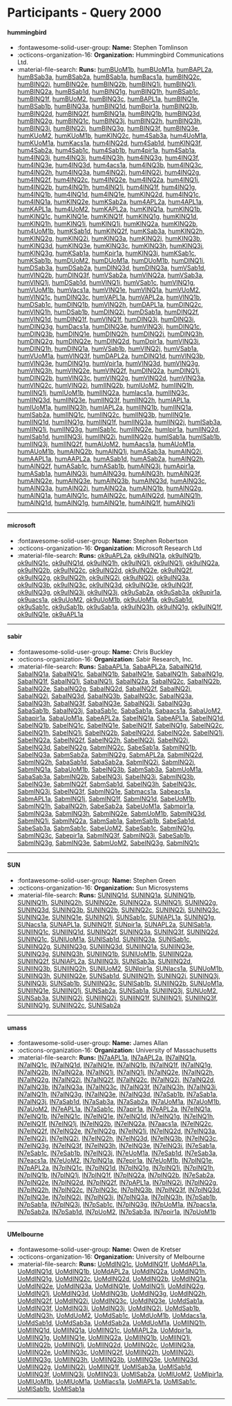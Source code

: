 # Participants - Query 2000 

#### hummingbird
 - :fontawesome-solid-user-group: **Name:** Stephen Tomlinson
 - :octicons-organization-16: **Organization:** Hummingbird Communications Ltd.
 - :material-file-search: **Runs:** [humBUoM1b](./runs.md#humbuom1b), [humBUoM1a](./runs.md#humbuom1a), [humBAPL2a](./runs.md#humbapl2a), [humBSab3a](./runs.md#humbsab3a), [humBSab2a](./runs.md#humbsab2a), [humBSab1a](./runs.md#humbsab1a), [humBacs1a](./runs.md#humbacs1a), [humBINQ2c](./runs.md#humbinq2c), [humBINQ2j](./runs.md#humbinq2j), [humBINQ2e](./runs.md#humbinq2e), [humBINQ2b](./runs.md#humbinq2b), [humBINQ1i](./runs.md#humbinq1i), [humBINQ1j](./runs.md#humbinq1j), [humBINQ2a](./runs.md#humbinq2a), [humBSab1d](./runs.md#humbsab1d), [humBINQ1g](./runs.md#humbinq1g), [humBINQ1h](./runs.md#humbinq1h), [humBSab1c](./runs.md#humbsab1c), [humBINQ1f](./runs.md#humbinq1f), [humBUoM2](./runs.md#humbuom2), [humBINQ3c](./runs.md#humbinq3c), [humBAPL1a](./runs.md#humbapl1a), [humBINQ1e](./runs.md#humbinq1e), [humBSab1b](./runs.md#humbsab1b), [humBINQ3a](./runs.md#humbinq3a), [humBINQ1d](./runs.md#humbinq1d), [humBpir1a](./runs.md#humbpir1a), [humBINQ3b](./runs.md#humbinq3b), [humBINQ2d](./runs.md#humbinq2d), [humBINQ2f](./runs.md#humbinq2f), [humBINQ1a](./runs.md#humbinq1a), [humBINQ1b](./runs.md#humbinq1b), [humBINQ3d](./runs.md#humbinq3d), [humBINQ2g](./runs.md#humbinq2g), [humBINQ1c](./runs.md#humbinq1c), [humBINQ3j](./runs.md#humbinq3j), [humBINQ2h](./runs.md#humbinq2h), [humBINQ3h](./runs.md#humbinq3h), [humBINQ3i](./runs.md#humbinq3i), [humBINQ2i](./runs.md#humbinq2i), [humBINQ3g](./runs.md#humbinq3g), [humBINQ3f](./runs.md#humbinq3f), [humBINQ3e](./runs.md#humbinq3e), [humKUoM2](./runs.md#humkuom2), [humKUoM1b](./runs.md#humkuom1b), [humKINQ2c](./runs.md#humkinq2c), [hum4Sab3a](./runs.md#hum4sab3a), [hum4UoM1a](./runs.md#hum4uom1a), [humKUoM1a](./runs.md#humkuom1a), [humKacs1a](./runs.md#humkacs1a), [hum4INQ2d](./runs.md#hum4inq2d), [hum4Sab1d](./runs.md#hum4sab1d), [humKINQ3f](./runs.md#humkinq3f), [hum4Sab2a](./runs.md#hum4sab2a), [hum4Sab1c](./runs.md#hum4sab1c), [hum4Sab1b](./runs.md#hum4sab1b), [hum4pir1a](./runs.md#hum4pir1a), [hum4Sab1a](./runs.md#hum4sab1a), [hum4INQ3j](./runs.md#hum4inq3j), [hum4INQ3i](./runs.md#hum4inq3i), [hum4INQ3h](./runs.md#hum4inq3h), [hum4INQ3g](./runs.md#hum4inq3g), [hum4INQ3f](./runs.md#hum4inq3f), [hum4INQ3e](./runs.md#hum4inq3e), [hum4INQ3d](./runs.md#hum4inq3d), [hum4acs1a](./runs.md#hum4acs1a), [hum4INQ3b](./runs.md#hum4inq3b), [hum4INQ3c](./runs.md#hum4inq3c), [hum4INQ2h](./runs.md#hum4inq2h), [hum4INQ3a](./runs.md#hum4inq3a), [hum4INQ2j](./runs.md#hum4inq2j), [hum4INQ2i](./runs.md#hum4inq2i), [hum4INQ2g](./runs.md#hum4inq2g), [hum4INQ2f](./runs.md#hum4inq2f), [hum4INQ2c](./runs.md#hum4inq2c), [hum4INQ2e](./runs.md#hum4inq2e), [hum4INQ2a](./runs.md#hum4inq2a), [hum4INQ1j](./runs.md#hum4inq1j), [hum4INQ2b](./runs.md#hum4inq2b), [hum4INQ1h](./runs.md#hum4inq1h), [hum4INQ1i](./runs.md#hum4inq1i), [hum4INQ1f](./runs.md#hum4inq1f), [hum4INQ1g](./runs.md#hum4inq1g), [hum4INQ1b](./runs.md#hum4inq1b), [hum4INQ1d](./runs.md#hum4inq1d), [hum4INQ1e](./runs.md#hum4inq1e), [humKINQ2d](./runs.md#humkinq2d), [hum4INQ1c](./runs.md#hum4inq1c), [hum4INQ1a](./runs.md#hum4inq1a), [humKINQ2e](./runs.md#humkinq2e), [humKSab2a](./runs.md#humksab2a), [hum4APL2a](./runs.md#hum4apl2a), [hum4APL1a](./runs.md#hum4apl1a), [humKAPL1a](./runs.md#humkapl1a), [hum4UoM2](./runs.md#hum4uom2), [humKAPL2a](./runs.md#humkapl2a), [humKINQ1a](./runs.md#humkinq1a), [humKINQ1b](./runs.md#humkinq1b), [humKINQ1c](./runs.md#humkinq1c), [humKINQ1e](./runs.md#humkinq1e), [humKINQ1f](./runs.md#humkinq1f), [humKINQ1g](./runs.md#humkinq1g), [humKINQ1d](./runs.md#humkinq1d), [humKINQ1h](./runs.md#humkinq1h), [humKINQ1i](./runs.md#humkinq1i), [humKINQ1j](./runs.md#humkinq1j), [humKINQ2a](./runs.md#humkinq2a), [humKINQ2b](./runs.md#humkinq2b), [hum4UoM1b](./runs.md#hum4uom1b), [humKSab1d](./runs.md#humksab1d), [humKINQ2f](./runs.md#humkinq2f), [humKSab3a](./runs.md#humksab3a), [humKINQ2h](./runs.md#humkinq2h), [humKINQ2g](./runs.md#humkinq2g), [humKINQ2i](./runs.md#humkinq2i), [humKINQ3a](./runs.md#humkinq3a), [humKINQ2j](./runs.md#humkinq2j), [humKINQ3b](./runs.md#humkinq3b), [humKINQ3d](./runs.md#humkinq3d), [humKINQ3e](./runs.md#humkinq3e), [humKINQ3c](./runs.md#humkinq3c), [humKINQ3h](./runs.md#humkinq3h), [humKINQ3j](./runs.md#humkinq3j), [humKINQ3g](./runs.md#humkinq3g), [humKSab1a](./runs.md#humksab1a), [humKpir1a](./runs.md#humkpir1a), [humKINQ3i](./runs.md#humkinq3i), [humKSab1c](./runs.md#humksab1c), [humKSab1b](./runs.md#humksab1b), [humDUoM2](./runs.md#humduom2), [humDUoM1a](./runs.md#humduom1a), [humDUoM1b](./runs.md#humduom1b), [humDINQ1i](./runs.md#humdinq1i), [humDSab3a](./runs.md#humdsab3a), [humDSab2a](./runs.md#humdsab2a), [humDINQ3d](./runs.md#humdinq3d), [humDINQ3a](./runs.md#humdinq3a), [humVSab1d](./runs.md#humvsab1d), [humVINQ2b](./runs.md#humvinq2b), [humDINQ3f](./runs.md#humdinq3f), [humVSab2a](./runs.md#humvsab2a), [humVINQ2a](./runs.md#humvinq2a), [humVSab3a](./runs.md#humvsab3a), [humVINQ1j](./runs.md#humvinq1j), [humDSab1d](./runs.md#humdsab1d), [humVINQ1i](./runs.md#humvinq1i), [humVSab1c](./runs.md#humvsab1c), [humVINQ1g](./runs.md#humvinq1g), [humVUoM1b](./runs.md#humvuom1b), [humVacs1a](./runs.md#humvacs1a), [humVINQ1e](./runs.md#humvinq1e), [humVINQ1a](./runs.md#humvinq1a), [humVUoM2](./runs.md#humvuom2), [humVINQ1c](./runs.md#humvinq1c), [humDINQ3c](./runs.md#humdinq3c), [humVAPL1a](./runs.md#humvapl1a), [humVAPL2a](./runs.md#humvapl2a), [humVINQ1b](./runs.md#humvinq1b), [humDSab1c](./runs.md#humdsab1c), [humDINQ1b](./runs.md#humdinq1b), [humVINQ2h](./runs.md#humvinq2h), [humDAPL1a](./runs.md#humdapl1a), [humDINQ2c](./runs.md#humdinq2c), [humVINQ1h](./runs.md#humvinq1h), [humDSab1b](./runs.md#humdsab1b), [humDINQ2i](./runs.md#humdinq2i), [humDSab1a](./runs.md#humdsab1a), [humDINQ2f](./runs.md#humdinq2f), [humVINQ1d](./runs.md#humvinq1d), [humDINQ1f](./runs.md#humdinq1f), [humVINQ1f](./runs.md#humvinq1f), [humDINQ3j](./runs.md#humdinq3j), [humDINQ3i](./runs.md#humdinq3i), [humDINQ3g](./runs.md#humdinq3g), [humDacs1a](./runs.md#humdacs1a), [humDINQ3e](./runs.md#humdinq3e), [humVINQ3j](./runs.md#humvinq3j), [humDINQ1c](./runs.md#humdinq1c), [humDINQ3b](./runs.md#humdinq3b), [humDINQ1e](./runs.md#humdinq1e), [humDINQ2h](./runs.md#humdinq2h), [humDINQ2j](./runs.md#humdinq2j), [humDINQ3h](./runs.md#humdinq3h), [humDINQ2g](./runs.md#humdinq2g), [humDINQ2e](./runs.md#humdinq2e), [humDINQ2d](./runs.md#humdinq2d), [humDpir1a](./runs.md#humdpir1a), [humVINQ3i](./runs.md#humvinq3i), [humDINQ1h](./runs.md#humdinq1h), [humDINQ1a](./runs.md#humdinq1a), [humVSab1b](./runs.md#humvsab1b), [humVINQ2j](./runs.md#humvinq2j), [humVSab1a](./runs.md#humvsab1a), [humVUoM1a](./runs.md#humvuom1a), [humVINQ3f](./runs.md#humvinq3f), [humDAPL2a](./runs.md#humdapl2a), [humDINQ1d](./runs.md#humdinq1d), [humVINQ3b](./runs.md#humvinq3b), [humVINQ3e](./runs.md#humvinq3e), [humDINQ1g](./runs.md#humdinq1g), [humVpir1a](./runs.md#humvpir1a), [humVINQ3d](./runs.md#humvinq3d), [humVINQ3g](./runs.md#humvinq3g), [humVINQ3h](./runs.md#humvinq3h), [humVINQ2e](./runs.md#humvinq2e), [humVINQ2f](./runs.md#humvinq2f), [humDINQ2a](./runs.md#humdinq2a), [humDINQ1j](./runs.md#humdinq1j), [humDINQ2b](./runs.md#humdinq2b), [humVINQ3c](./runs.md#humvinq3c), [humVINQ2g](./runs.md#humvinq2g), [humVINQ2d](./runs.md#humvinq2d), [humVINQ3a](./runs.md#humvinq3a), [humVINQ2c](./runs.md#humvinq2c), [humVINQ2i](./runs.md#humvinq2i), [humIINQ2b](./runs.md#humiinq2b), [humIUoM2](./runs.md#humiuom2), [humIINQ1h](./runs.md#humiinq1h), [humIINQ1j](./runs.md#humiinq1j), [humIUoM1b](./runs.md#humiuom1b), [humIINQ2a](./runs.md#humiinq2a), [humIacs1a](./runs.md#humiacs1a), [humIINQ3c](./runs.md#humiinq3c), [humIINQ3d](./runs.md#humiinq3d), [humIINQ3e](./runs.md#humiinq3e), [humIINQ3f](./runs.md#humiinq3f), [humIINQ2h](./runs.md#humiinq2h), [humIAPL1a](./runs.md#humiapl1a), [humIUoM1a](./runs.md#humiuom1a), [humIINQ3h](./runs.md#humiinq3h), [humIAPL2a](./runs.md#humiapl2a), [humIINQ1b](./runs.md#humiinq1b), [humIINQ1a](./runs.md#humiinq1a), [humISab2a](./runs.md#humisab2a), [humIINQ1c](./runs.md#humiinq1c), [humIINQ2c](./runs.md#humiinq2c), [humIINQ3b](./runs.md#humiinq3b), [humIINQ1e](./runs.md#humiinq1e), [humIINQ1d](./runs.md#humiinq1d), [humIINQ1g](./runs.md#humiinq1g), [humIINQ1f](./runs.md#humiinq1f), [humIINQ3a](./runs.md#humiinq3a), [humIINQ2j](./runs.md#humiinq2j), [humISab3a](./runs.md#humisab3a), [humIINQ1i](./runs.md#humiinq1i), [humIINQ3g](./runs.md#humiinq3g), [humISab1c](./runs.md#humisab1c), [humIINQ2e](./runs.md#humiinq2e), [humIpir1a](./runs.md#humipir1a), [humIINQ2d](./runs.md#humiinq2d), [humISab1d](./runs.md#humisab1d), [humIINQ3i](./runs.md#humiinq3i), [humIINQ2i](./runs.md#humiinq2i), [humIINQ2g](./runs.md#humiinq2g), [humISab1a](./runs.md#humisab1a), [humISab1b](./runs.md#humisab1b), [humIINQ3j](./runs.md#humiinq3j), [humIINQ2f](./runs.md#humiinq2f), [humAUoM2](./runs.md#humauom2), [humAacs1a](./runs.md#humaacs1a), [humAUoM1a](./runs.md#humauom1a), [humAUoM1b](./runs.md#humauom1b), [humAINQ2b](./runs.md#humainq2b), [humAINQ1j](./runs.md#humainq1j), [humASab3a](./runs.md#humasab3a), [humAINQ2i](./runs.md#humainq2i), [humAAPL1a](./runs.md#humaapl1a), [humAAPL2a](./runs.md#humaapl2a), [humASab1d](./runs.md#humasab1d), [humASab2a](./runs.md#humasab2a), [humAINQ2h](./runs.md#humainq2h), [humAINQ2f](./runs.md#humainq2f), [humASab1c](./runs.md#humasab1c), [humASab1b](./runs.md#humasab1b), [humAINQ3j](./runs.md#humainq3j), [humApir1a](./runs.md#humapir1a), [humASab1a](./runs.md#humasab1a), [humAINQ3i](./runs.md#humainq3i), [humAINQ3g](./runs.md#humainq3g), [humAINQ3h](./runs.md#humainq3h), [humAINQ3f](./runs.md#humainq3f), [humAINQ2e](./runs.md#humainq2e), [humAINQ3e](./runs.md#humainq3e), [humAINQ3b](./runs.md#humainq3b), [humAINQ3d](./runs.md#humainq3d), [humAINQ3c](./runs.md#humainq3c), [humAINQ3a](./runs.md#humainq3a), [humAINQ2j](./runs.md#humainq2j), [humAINQ2a](./runs.md#humainq2a), [humAINQ1b](./runs.md#humainq1b), [humAINQ2g](./runs.md#humainq2g), [humAINQ1a](./runs.md#humainq1a), [humAINQ1c](./runs.md#humainq1c), [humAINQ2c](./runs.md#humainq2c), [humAINQ2d](./runs.md#humainq2d), [humAINQ1h](./runs.md#humainq1h), [humAINQ1d](./runs.md#humainq1d), [humAINQ1g](./runs.md#humainq1g), [humAINQ1e](./runs.md#humainq1e), [humAINQ1f](./runs.md#humainq1f), [humAINQ1i](./runs.md#humainq1i) 

---
#### microsoft
 - :fontawesome-solid-user-group: **Name:** Stephen Robertson
 - :octicons-organization-16: **Organization:** Microsoft Research Ltd
 - :material-file-search: **Runs:** [ok9uAPL2a](./runs.md#ok9uapl2a), [ok9uINQ1a](./runs.md#ok9uinq1a), [ok9uINQ1b](./runs.md#ok9uinq1b), [ok9uINQ1c](./runs.md#ok9uinq1c), [ok9uINQ1d](./runs.md#ok9uinq1d), [ok9uINQ1h](./runs.md#ok9uinq1h), [ok9uINQ1i](./runs.md#ok9uinq1i), [ok9uINQ1j](./runs.md#ok9uinq1j), [ok9uINQ2a](./runs.md#ok9uinq2a), [ok9uINQ2b](./runs.md#ok9uinq2b), [ok9uINQ2c](./runs.md#ok9uinq2c), [ok9uINQ2d](./runs.md#ok9uinq2d), [ok9uINQ2e](./runs.md#ok9uinq2e), [ok9uINQ2f](./runs.md#ok9uinq2f), [ok9uINQ2g](./runs.md#ok9uinq2g), [ok9uINQ2h](./runs.md#ok9uinq2h), [ok9uINQ2i](./runs.md#ok9uinq2i), [ok9uINQ2j](./runs.md#ok9uinq2j), [ok9uINQ3a](./runs.md#ok9uinq3a), [ok9uINQ3b](./runs.md#ok9uinq3b), [ok9uINQ3c](./runs.md#ok9uinq3c), [ok9uINQ3d](./runs.md#ok9uinq3d), [ok9uINQ3e](./runs.md#ok9uinq3e), [ok9uINQ3f](./runs.md#ok9uinq3f), [ok9uINQ3g](./runs.md#ok9uinq3g), [ok9uINQ3i](./runs.md#ok9uinq3i), [ok9uINQ3j](./runs.md#ok9uinq3j), [ok9uSab2a](./runs.md#ok9usab2a), [ok9uSab3a](./runs.md#ok9usab3a), [ok9upir1a](./runs.md#ok9upir1a), [ok9uacs1a](./runs.md#ok9uacs1a), [ok9uUoM2](./runs.md#ok9uuom2), [ok9uUoM1b](./runs.md#ok9uuom1b), [ok9uUoM1a](./runs.md#ok9uuom1a), [ok9uSab1d](./runs.md#ok9usab1d), [ok9uSab1c](./runs.md#ok9usab1c), [ok9uSab1b](./runs.md#ok9usab1b), [ok9uSab1a](./runs.md#ok9usab1a), [ok9uINQ3h](./runs.md#ok9uinq3h), [ok9uINQ1g](./runs.md#ok9uinq1g), [ok9uINQ1f](./runs.md#ok9uinq1f), [ok9uINQ1e](./runs.md#ok9uinq1e), [ok9uAPL1a](./runs.md#ok9uapl1a) 

---
#### sabir
 - :fontawesome-solid-user-group: **Name:** Chris Buckley
 - :octicons-organization-16: **Organization:** Sabir Research, Inc.
 - :material-file-search: **Runs:** [SabaAPL1a](./runs.md#sabaapl1a), [SabaAPL2a](./runs.md#sabaapl2a), [SabaINQ1d](./runs.md#sabainq1d), [SabaINQ1a](./runs.md#sabainq1a), [SabaINQ1c](./runs.md#sabainq1c), [SabaINQ1b](./runs.md#sabainq1b), [SabaINQ1e](./runs.md#sabainq1e), [SabaINQ1h](./runs.md#sabainq1h), [SabaINQ1g](./runs.md#sabainq1g), [SabaINQ1f](./runs.md#sabainq1f), [SabaINQ1j](./runs.md#sabainq1j), [SabaINQ1i](./runs.md#sabainq1i), [SabaINQ2a](./runs.md#sabainq2a), [SabaINQ2c](./runs.md#sabainq2c), [SabaINQ2b](./runs.md#sabainq2b), [SabaINQ2e](./runs.md#sabainq2e), [SabaINQ2g](./runs.md#sabainq2g), [SabaINQ2d](./runs.md#sabainq2d), [SabaINQ2f](./runs.md#sabainq2f), [SabaINQ2j](./runs.md#sabainq2j), [SabaINQ2i](./runs.md#sabainq2i), [SabaINQ3d](./runs.md#sabainq3d), [SabaINQ3b](./runs.md#sabainq3b), [SabaINQ3c](./runs.md#sabainq3c), [SabaINQ3a](./runs.md#sabainq3a), [SabaINQ3h](./runs.md#sabainq3h), [SabaINQ3f](./runs.md#sabainq3f), [SabaINQ3e](./runs.md#sabainq3e), [SabaINQ3i](./runs.md#sabainq3i), [SabaINQ3g](./runs.md#sabainq3g), [SabaSab1b](./runs.md#sabasab1b), [SabaINQ3j](./runs.md#sabainq3j), [SabaSab1c](./runs.md#sabasab1c), [SabaSab1a](./runs.md#sabasab1a), [Sabaacs1a](./runs.md#sabaacs1a), [SabaUoM2](./runs.md#sabauom2), [Sabapir1a](./runs.md#sabapir1a), [SabaUoM1a](./runs.md#sabauom1a), [SabeAPL2a](./runs.md#sabeapl2a), [SabeINQ1a](./runs.md#sabeinq1a), [SabeAPL1a](./runs.md#sabeapl1a), [SabeINQ1d](./runs.md#sabeinq1d), [SabeINQ1b](./runs.md#sabeinq1b), [SabeINQ1c](./runs.md#sabeinq1c), [SabeINQ1e](./runs.md#sabeinq1e), [SabeINQ1f](./runs.md#sabeinq1f), [SabeINQ1g](./runs.md#sabeinq1g), [SabeINQ2c](./runs.md#sabeinq2c), [SabeINQ1h](./runs.md#sabeinq1h), [SabeINQ1i](./runs.md#sabeinq1i), [SabeINQ2b](./runs.md#sabeinq2b), [SabeINQ2d](./runs.md#sabeinq2d), [SabeINQ2e](./runs.md#sabeinq2e), [SabeINQ1j](./runs.md#sabeinq1j), [SabeINQ2a](./runs.md#sabeinq2a), [SabeINQ2f](./runs.md#sabeinq2f), [SabeINQ2h](./runs.md#sabeinq2h), [SabeINQ2i](./runs.md#sabeinq2i), [SabeINQ2j](./runs.md#sabeinq2j), [SabeINQ3d](./runs.md#sabeinq3d), [SabeINQ2g](./runs.md#sabeinq2g), [SabmINQ2c](./runs.md#sabminq2c), [SabeSab1a](./runs.md#sabesab1a), [SabmINQ1b](./runs.md#sabminq1b), [SabeINQ3a](./runs.md#sabeinq3a), [SabmSab2a](./runs.md#sabmsab2a), [SabmINQ2g](./runs.md#sabminq2g), [SabmAPL2a](./runs.md#sabmapl2a), [SabmINQ2d](./runs.md#sabminq2d), [SabmINQ2h](./runs.md#sabminq2h), [SabaSab1d](./runs.md#sabasab1d), [SabaSab2a](./runs.md#sabasab2a), [SabmINQ2i](./runs.md#sabminq2i), [SabmINQ2j](./runs.md#sabminq2j), [SabmINQ1a](./runs.md#sabminq1a), [SabaUoM1b](./runs.md#sabauom1b), [SabeINQ3b](./runs.md#sabeinq3b), [SabmSab3a](./runs.md#sabmsab3a), [SabmUoM1a](./runs.md#sabmuom1a), [SabaSab3a](./runs.md#sabasab3a), [SabmINQ2b](./runs.md#sabminq2b), [SabeINQ3j](./runs.md#sabeinq3j), [SabeINQ3i](./runs.md#sabeinq3i), [SabmINQ3b](./runs.md#sabminq3b), [SabeINQ3e](./runs.md#sabeinq3e), [SabmINQ2f](./runs.md#sabminq2f), [SabmSab1d](./runs.md#sabmsab1d), [SabeINQ3h](./runs.md#sabeinq3h), [SabeINQ3c](./runs.md#sabeinq3c), [SabmINQ3j](./runs.md#sabminq3j), [SabeINQ3f](./runs.md#sabeinq3f), [SabmINQ1e](./runs.md#sabminq1e), [Sabmacs1a](./runs.md#sabmacs1a), [Sabeacs1a](./runs.md#sabeacs1a), [SabmAPL1a](./runs.md#sabmapl1a), [SabmINQ1j](./runs.md#sabminq1j), [SabmINQ1f](./runs.md#sabminq1f), [SabmINQ1d](./runs.md#sabminq1d), [SabeUoM1b](./runs.md#sabeuom1b), [SabmINQ1h](./runs.md#sabminq1h), [SabaINQ2h](./runs.md#sabainq2h), [SabeSab2a](./runs.md#sabesab2a), [SabeUoM1a](./runs.md#sabeuom1a), [Sabmpir1a](./runs.md#sabmpir1a), [SabmINQ3a](./runs.md#sabminq3a), [SabmINQ3h](./runs.md#sabminq3h), [SabmINQ2e](./runs.md#sabminq2e), [SabmUoM1b](./runs.md#sabmuom1b), [SabmINQ3d](./runs.md#sabminq3d), [SabmINQ1i](./runs.md#sabminq1i), [SabmINQ2a](./runs.md#sabminq2a), [SabmSab1a](./runs.md#sabmsab1a), [SabmSab1b](./runs.md#sabmsab1b), [SabeSab1d](./runs.md#sabesab1d), [SabeSab3a](./runs.md#sabesab3a), [SabmSab1c](./runs.md#sabmsab1c), [SabeUoM2](./runs.md#sabeuom2), [SabeSab1c](./runs.md#sabesab1c), [SabmINQ1g](./runs.md#sabminq1g), [SabmINQ3c](./runs.md#sabminq3c), [Sabepir1a](./runs.md#sabepir1a), [SabmINQ3f](./runs.md#sabminq3f), [SabmINQ3i](./runs.md#sabminq3i), [SabeSab1b](./runs.md#sabesab1b), [SabmINQ3g](./runs.md#sabminq3g), [SabmINQ3e](./runs.md#sabminq3e), [SabmUoM2](./runs.md#sabmuom2), [SabeINQ3g](./runs.md#sabeinq3g), [SabmINQ1c](./runs.md#sabminq1c) 

---
#### SUN
 - :fontawesome-solid-user-group: **Name:** Stephen Green
 - :octicons-organization-16: **Organization:** Sun Microsystems
 - :material-file-search: **Runs:** [SUNINQ1d](./runs.md#suninq1d), [SUNINQ1a](./runs.md#suninq1a), [SUNINQ1b](./runs.md#suninq1b), [SUNINQ1h](./runs.md#suninq1h), [SUNINQ2h](./runs.md#suninq2h), [SUNINQ2e](./runs.md#suninq2e), [SUNINQ2a](./runs.md#suninq2a), [SUNINQ1i](./runs.md#suninq1i), [SUNINQ2g](./runs.md#suninq2g), [SUNINQ3d](./runs.md#suninq3d), [SUNINQ3b](./runs.md#suninq3b), [SUNINQ2b](./runs.md#suninq2b), [SUNINQ2c](./runs.md#suninq2c), [SUNINQ2i](./runs.md#suninq2i), [SUNINQ3c](./runs.md#suninq3c), [SUNINQ3e](./runs.md#suninq3e), [SUNINQ1e](./runs.md#suninq1e), [SUNINQ1j](./runs.md#suninq1j), [SUNSab1c](./runs.md#sunsab1c), [SUNlAPL1a](./runs.md#sunlapl1a), [SUNINQ1g](./runs.md#suninq1g), [SUNacs1a](./runs.md#sunacs1a), [SUNAPL1a](./runs.md#sunapl1a), [SUNINQ1f](./runs.md#suninq1f), [SUNpir1a](./runs.md#sunpir1a), [SUNAPL2a](./runs.md#sunapl2a), [SUNlSab1a](./runs.md#sunlsab1a), [SUNlINQ1c](./runs.md#sunlinq1c), [SUNlINQ1d](./runs.md#sunlinq1d), [SUNINQ2f](./runs.md#suninq2f), [SUNINQ3a](./runs.md#suninq3a), [SUNINQ3f](./runs.md#suninq3f), [SUNINQ2d](./runs.md#suninq2d), [SUNINQ1c](./runs.md#suninq1c), [SUNlUoM1a](./runs.md#sunluom1a), [SUNlSab1d](./runs.md#sunlsab1d), [SUNlINQ3a](./runs.md#sunlinq3a), [SUNlSab1c](./runs.md#sunlsab1c), [SUNlINQ2g](./runs.md#sunlinq2g), [SUNlINQ3g](./runs.md#sunlinq3g), [SUNlINQ3d](./runs.md#sunlinq3d), [SUNlINQ1a](./runs.md#sunlinq1a), [SUNlINQ3e](./runs.md#sunlinq3e), [SUNINQ3g](./runs.md#suninq3g), [SUNINQ3h](./runs.md#suninq3h), [SUNlINQ1b](./runs.md#sunlinq1b), [SUNlUoM1b](./runs.md#sunluom1b), [SUNlINQ2a](./runs.md#sunlinq2a), [SUNlINQ2f](./runs.md#sunlinq2f), [SUNlAPL2a](./runs.md#sunlapl2a), [SUNlINQ3i](./runs.md#sunlinq3i), [SUNlSab3a](./runs.md#sunlsab3a), [SUNlINQ2d](./runs.md#sunlinq2d), [SUNlINQ3b](./runs.md#sunlinq3b), [SUNlINQ2h](./runs.md#sunlinq2h), [SUNlUoM2](./runs.md#sunluom2), [SUNlpir1a](./runs.md#sunlpir1a), [SUNlacs1a](./runs.md#sunlacs1a), [SUNUoM1b](./runs.md#sunuom1b), [SUNlINQ3h](./runs.md#sunlinq3h), [SUNlINQ2e](./runs.md#sunlinq2e), [SUNSab1d](./runs.md#sunsab1d), [SUNlINQ1h](./runs.md#sunlinq1h), [SUNINQ2j](./runs.md#suninq2j), [SUNINQ3j](./runs.md#suninq3j), [SUNINQ3i](./runs.md#suninq3i), [SUNSab1b](./runs.md#sunsab1b), [SUNlINQ3c](./runs.md#sunlinq3c), [SUNlSab1b](./runs.md#sunlsab1b), [SUNlINQ2b](./runs.md#sunlinq2b), [SUNUoM1a](./runs.md#sunuom1a), [SUNlINQ1e](./runs.md#sunlinq1e), [SUNlINQ1j](./runs.md#sunlinq1j), [SUNSab2a](./runs.md#sunsab2a), [SUNSab1a](./runs.md#sunsab1a), [SUNlINQ3j](./runs.md#sunlinq3j), [SUNUoM2](./runs.md#sunuom2), [SUNSab3a](./runs.md#sunsab3a), [SUNlINQ2i](./runs.md#sunlinq2i), [SUNlINQ2j](./runs.md#sunlinq2j), [SUNlINQ1f](./runs.md#sunlinq1f), [SUNlINQ1i](./runs.md#sunlinq1i), [SUNlINQ3f](./runs.md#sunlinq3f), [SUNlINQ1g](./runs.md#sunlinq1g), [SUNlINQ2c](./runs.md#sunlinq2c), [SUNlSab2a](./runs.md#sunlsab2a) 

---
#### umass
 - :fontawesome-solid-user-group: **Name:** James Allan
 - :octicons-organization-16: **Organization:** University of Massachusetts
 - :material-file-search: **Runs:** [IN7aAPL1a](./runs.md#in7aapl1a), [IN7aAPL2a](./runs.md#in7aapl2a), [IN7aINQ1a](./runs.md#in7ainq1a), [IN7aINQ1c](./runs.md#in7ainq1c), [IN7aINQ1d](./runs.md#in7ainq1d), [IN7aINQ1e](./runs.md#in7ainq1e), [IN7aINQ1b](./runs.md#in7ainq1b), [IN7aINQ1f](./runs.md#in7ainq1f), [IN7aINQ1g](./runs.md#in7ainq1g), [IN7aINQ2b](./runs.md#in7ainq2b), [IN7aINQ2a](./runs.md#in7ainq2a), [IN7aINQ1i](./runs.md#in7ainq1i), [IN7aINQ1j](./runs.md#in7ainq1j), [IN7aINQ2e](./runs.md#in7ainq2e), [IN7aINQ2h](./runs.md#in7ainq2h), [IN7aINQ2g](./runs.md#in7ainq2g), [IN7aINQ2i](./runs.md#in7ainq2i), [IN7aINQ2f](./runs.md#in7ainq2f), [IN7aINQ2c](./runs.md#in7ainq2c), [IN7aINQ2j](./runs.md#in7ainq2j), [IN7aINQ2d](./runs.md#in7ainq2d), [IN7aINQ3b](./runs.md#in7ainq3b), [IN7aINQ3a](./runs.md#in7ainq3a), [IN7aINQ3c](./runs.md#in7ainq3c), [IN7aINQ3f](./runs.md#in7ainq3f), [IN7aINQ3h](./runs.md#in7ainq3h), [IN7aINQ3i](./runs.md#in7ainq3i), [IN7aINQ1h](./runs.md#in7ainq1h), [IN7aINQ3g](./runs.md#in7ainq3g), [IN7aINQ3e](./runs.md#in7ainq3e), [IN7aINQ3d](./runs.md#in7ainq3d), [IN7aSab1b](./runs.md#in7asab1b), [IN7aSab1a](./runs.md#in7asab1a), [IN7aINQ3j](./runs.md#in7ainq3j), [IN7aSab1d](./runs.md#in7asab1d), [IN7aSab3a](./runs.md#in7asab3a), [IN7aSab2a](./runs.md#in7asab2a), [IN7aUoM1a](./runs.md#in7auom1a), [IN7aUoM1b](./runs.md#in7auom1b), [IN7aUoM2](./runs.md#in7auom2), [IN7eAPL1a](./runs.md#in7eapl1a), [IN7aSab1c](./runs.md#in7asab1c), [IN7apir1a](./runs.md#in7apir1a), [IN7eAPL2a](./runs.md#in7eapl2a), [IN7eINQ1a](./runs.md#in7einq1a), [IN7eINQ1b](./runs.md#in7einq1b), [IN7eINQ1c](./runs.md#in7einq1c), [IN7eINQ1e](./runs.md#in7einq1e), [IN7eINQ1d](./runs.md#in7einq1d), [IN7eINQ1g](./runs.md#in7einq1g), [IN7eINQ1h](./runs.md#in7einq1h), [IN7eINQ1f](./runs.md#in7einq1f), [IN7eINQ1j](./runs.md#in7einq1j), [IN7eINQ2b](./runs.md#in7einq2b), [IN7eINQ2a](./runs.md#in7einq2a), [IN7aacs1a](./runs.md#in7aacs1a), [IN7eINQ2c](./runs.md#in7einq2c), [IN7eINQ2f](./runs.md#in7einq2f), [IN7eINQ2e](./runs.md#in7einq2e), [IN7eINQ2g](./runs.md#in7einq2g), [IN7eINQ1i](./runs.md#in7einq1i), [IN7eINQ2d](./runs.md#in7einq2d), [IN7eINQ3a](./runs.md#in7einq3a), [IN7eINQ2j](./runs.md#in7einq2j), [IN7eINQ2i](./runs.md#in7einq2i), [IN7eINQ2h](./runs.md#in7einq2h), [IN7eINQ3d](./runs.md#in7einq3d), [IN7eINQ3b](./runs.md#in7einq3b), [IN7eINQ3c](./runs.md#in7einq3c), [IN7eINQ3g](./runs.md#in7einq3g), [IN7eINQ3f](./runs.md#in7einq3f), [IN7eINQ3h](./runs.md#in7einq3h), [IN7eINQ3e](./runs.md#in7einq3e), [IN7eINQ3i](./runs.md#in7einq3i), [IN7eSab1a](./runs.md#in7esab1a), [IN7eSab1c](./runs.md#in7esab1c), [IN7eSab1b](./runs.md#in7esab1b), [IN7eINQ3j](./runs.md#in7einq3j), [IN7eUoM1a](./runs.md#in7euom1a), [IN7eSab1d](./runs.md#in7esab1d), [IN7eSab3a](./runs.md#in7esab3a), [IN7eacs1a](./runs.md#in7eacs1a), [IN7eUoM2](./runs.md#in7euom2), [IN7pINQ1a](./runs.md#in7pinq1a), [IN7epir1a](./runs.md#in7epir1a), [IN7eUoM1b](./runs.md#in7euom1b), [IN7pINQ1e](./runs.md#in7pinq1e), [IN7pAPL2a](./runs.md#in7papl2a), [IN7pINQ1c](./runs.md#in7pinq1c), [IN7pINQ1d](./runs.md#in7pinq1d), [IN7pINQ1g](./runs.md#in7pinq1g), [IN7pINQ1i](./runs.md#in7pinq1i), [IN7pINQ1h](./runs.md#in7pinq1h), [IN7pINQ1b](./runs.md#in7pinq1b), [IN7pINQ1j](./runs.md#in7pinq1j), [IN7pINQ1f](./runs.md#in7pinq1f), [IN7pINQ2a](./runs.md#in7pinq2a), [IN7pINQ2b](./runs.md#in7pinq2b), [IN7eSab2a](./runs.md#in7esab2a), [IN7pINQ2e](./runs.md#in7pinq2e), [IN7pINQ2d](./runs.md#in7pinq2d), [IN7pINQ2f](./runs.md#in7pinq2f), [IN7pAPL1a](./runs.md#in7papl1a), [IN7pINQ2i](./runs.md#in7pinq2i), [IN7pINQ2g](./runs.md#in7pinq2g), [IN7pINQ2h](./runs.md#in7pinq2h), [IN7pINQ2c](./runs.md#in7pinq2c), [IN7pINQ3c](./runs.md#in7pinq3c), [IN7pINQ3b](./runs.md#in7pinq3b), [IN7pINQ3f](./runs.md#in7pinq3f), [IN7pINQ3d](./runs.md#in7pinq3d), [IN7pINQ3e](./runs.md#in7pinq3e), [IN7pINQ2j](./runs.md#in7pinq2j), [IN7pINQ3i](./runs.md#in7pinq3i), [IN7pINQ3a](./runs.md#in7pinq3a), [IN7pINQ3h](./runs.md#in7pinq3h), [IN7pSab1b](./runs.md#in7psab1b), [IN7pSab1a](./runs.md#in7psab1a), [IN7pINQ3j](./runs.md#in7pinq3j), [IN7pSab1c](./runs.md#in7psab1c), [IN7pINQ3g](./runs.md#in7pinq3g), [IN7pUoM1a](./runs.md#in7puom1a), [IN7pacs1a](./runs.md#in7pacs1a), [IN7pSab2a](./runs.md#in7psab2a), [IN7pSab1d](./runs.md#in7psab1d), [IN7pUoM2](./runs.md#in7puom2), [IN7pSab3a](./runs.md#in7psab3a), [IN7ppir1a](./runs.md#in7ppir1a), [IN7pUoM1b](./runs.md#in7puom1b) 

---
#### UMelbourne
 - :fontawesome-solid-user-group: **Name:** Owen de Kretser
 - :octicons-organization-16: **Organization:** University of Melbourne
 - :material-file-search: **Runs:** [UoMdINQ1c](./runs.md#uomdinq1c), [UoMdINQ1f](./runs.md#uomdinq1f), [UoMdAPL1a](./runs.md#uomdapl1a), [UoMdINQ1d](./runs.md#uomdinq1d), [UoMdINQ1b](./runs.md#uomdinq1b), [UoMdAPL2a](./runs.md#uomdapl2a), [UoMdINQ2a](./runs.md#uomdinq2a), [UoMdINQ1h](./runs.md#uomdinq1h), [UoMdINQ1g](./runs.md#uomdinq1g), [UoMdINQ2c](./runs.md#uomdinq2c), [UoMdINQ2d](./runs.md#uomdinq2d), [UoMdINQ2b](./runs.md#uomdinq2b), [UoMdINQ1a](./runs.md#uomdinq1a), [UoMdINQ2e](./runs.md#uomdinq2e), [UoMdINQ3a](./runs.md#uomdinq3a), [UoMdINQ1e](./runs.md#uomdinq1e), [UoMdINQ1i](./runs.md#uomdinq1i), [UoMdINQ2g](./runs.md#uomdinq2g), [UoMdINQ1j](./runs.md#uomdinq1j), [UoMdINQ3d](./runs.md#uomdinq3d), [UoMdINQ3b](./runs.md#uomdinq3b), [UoMdINQ3g](./runs.md#uomdinq3g), [UoMdINQ2h](./runs.md#uomdinq2h), [UoMdINQ2f](./runs.md#uomdinq2f), [UoMdINQ2i](./runs.md#uomdinq2i), [UoMdINQ3c](./runs.md#uomdinq3c), [UoMdINQ3e](./runs.md#uomdinq3e), [UoMdSab1a](./runs.md#uomdsab1a), [UoMdINQ3f](./runs.md#uomdinq3f), [UoMdINQ3i](./runs.md#uomdinq3i), [UoMdINQ3j](./runs.md#uomdinq3j), [UoMdINQ2j](./runs.md#uomdinq2j), [UoMdSab1b](./runs.md#uomdsab1b), [UoMdINQ3h](./runs.md#uomdinq3h), [UoMdUoM2](./runs.md#uomduom2), [UoMdSab1c](./runs.md#uomdsab1c), [UoMdUoM1b](./runs.md#uomduom1b), [UoMdacs1a](./runs.md#uomdacs1a), [UoMdSab1d](./runs.md#uomdsab1d), [UoMdSab3a](./runs.md#uomdsab3a), [UoMdSab2a](./runs.md#uomdsab2a), [UoMdUoM1a](./runs.md#uomduom1a), [UoMlINQ1h](./runs.md#uomlinq1h), [UoMlINQ1d](./runs.md#uomlinq1d), [UoMlINQ1a](./runs.md#uomlinq1a), [UoMlINQ1c](./runs.md#uomlinq1c), [UoMlAPL2a](./runs.md#uomlapl2a), [UoMdpir1a](./runs.md#uomdpir1a), [UoMlINQ1g](./runs.md#uomlinq1g), [UoMlINQ1e](./runs.md#uomlinq1e), [UoMlINQ2a](./runs.md#uomlinq2a), [UoMlINQ1b](./runs.md#uomlinq1b), [UoMlINQ1i](./runs.md#uomlinq1i), [UoMlINQ2b](./runs.md#uomlinq2b), [UoMlINQ1j](./runs.md#uomlinq1j), [UoMlINQ2d](./runs.md#uomlinq2d), [UoMlINQ2c](./runs.md#uomlinq2c), [UoMlINQ3a](./runs.md#uomlinq3a), [UoMlINQ2e](./runs.md#uomlinq2e), [UoMlINQ3c](./runs.md#uomlinq3c), [UoMlINQ2f](./runs.md#uomlinq2f), [UoMlINQ2h](./runs.md#uomlinq2h), [UoMlINQ2i](./runs.md#uomlinq2i), [UoMlINQ3g](./runs.md#uomlinq3g), [UoMlINQ3h](./runs.md#uomlinq3h), [UoMlINQ3b](./runs.md#uomlinq3b), [UoMlINQ3e](./runs.md#uomlinq3e), [UoMlINQ3d](./runs.md#uomlinq3d), [UoMlINQ2g](./runs.md#uomlinq2g), [UoMlINQ2j](./runs.md#uomlinq2j), [UoMlINQ1f](./runs.md#uomlinq1f), [UoMlSab3a](./runs.md#uomlsab3a), [UoMlSab1d](./runs.md#uomlsab1d), [UoMlINQ3f](./runs.md#uomlinq3f), [UoMlINQ3j](./runs.md#uomlinq3j), [UoMlINQ3i](./runs.md#uomlinq3i), [UoMlSab2a](./runs.md#uomlsab2a), [UoMlUoM2](./runs.md#uomluom2), [UoMlpir1a](./runs.md#uomlpir1a), [UoMlUoM1b](./runs.md#uomluom1b), [UoMlUoM1a](./runs.md#uomluom1a), [UoMlacs1a](./runs.md#uomlacs1a), [UoMlAPL1a](./runs.md#uomlapl1a), [UoMlSab1c](./runs.md#uomlsab1c), [UoMlSab1b](./runs.md#uomlsab1b), [UoMlSab1a](./runs.md#uomlsab1a) 

---
